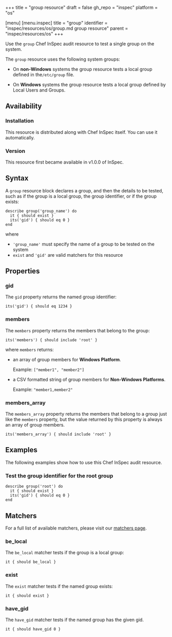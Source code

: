 +++
title = "group resource"
draft = false
gh_repo = "inspec"
platform = "os"

[menu]
  [menu.inspec]
    title = "group"
    identifier = "inspec/resources/os/group.md group resource"
    parent = "inspec/resources/os"
+++

Use the `group` Chef InSpec audit resource to test a single group on the system.

The `group` resource uses the following system groups:

- On **non-Windows** systems the group resource tests a local group defined in the`/etc/group` file.

- On **Windows** systems the group resource tests a local group defined by Local Users and Groups.


## Availability

### Installation

This resource is distributed along with Chef InSpec itself. You can use it automatically.

### Version

This resource first became available in v1.0.0 of InSpec.

## Syntax

A `group` resource block declares a group, and then the details to be tested, such as if the group is a local group, the group identifier, or if the group exists:

    describe group('group_name') do
      it { should exist }
      its('gid') { should eq 0 }
    end

where

- `'group_name'` must specify the name of a group to be tested on the system
- `exist` and `'gid'` are valid matchers for this resource

## Properties

### gid

The `gid` property returns the named group identifier:

    its('gid') { should eq 1234 }

### members

The `members` property returns the members that belong to the group:

    its('members') { should include 'root' }

where `members` returns:

- an array of group members for **Windows Platform**.

    Example: `["member1", "member2"]`

- a CSV formatted string of group members for **Non-Windows Platforms**.

    Example: `"member1,member2"`

### members_array

The `members_array` property returns the members that belong to a group just like the
`members` property,
but the value returned by this property is always an array of group members.

    its('members_array') { should include 'root' }

## Examples

The following examples show how to use this Chef InSpec audit resource.

### Test the group identifier for the root group

    describe group('root') do
      it { should exist }
      its('gid') { should eq 0 }
    end


## Matchers

For a full list of available matchers, please visit our [matchers page](/inspec/matchers/).

### be_local

The `be_local` matcher tests if the group is a local group:

    it { should be_local }

### exist

The `exist` matcher tests if the named group exists:

    it { should exist }

### have_gid

The `have_gid` matcher tests if the named group has the given gid.

    it { should have_gid 0 }
